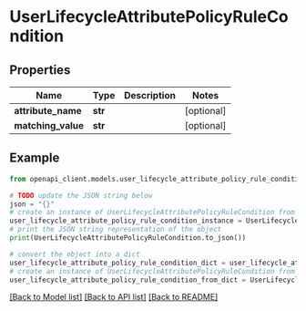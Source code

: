 # UserLifecycleAttributePolicyRuleCondition


## Properties

Name | Type | Description | Notes
------------ | ------------- | ------------- | -------------
**attribute_name** | **str** |  | [optional] 
**matching_value** | **str** |  | [optional] 

## Example

```python
from openapi_client.models.user_lifecycle_attribute_policy_rule_condition import UserLifecycleAttributePolicyRuleCondition

# TODO update the JSON string below
json = "{}"
# create an instance of UserLifecycleAttributePolicyRuleCondition from a JSON string
user_lifecycle_attribute_policy_rule_condition_instance = UserLifecycleAttributePolicyRuleCondition.from_json(json)
# print the JSON string representation of the object
print(UserLifecycleAttributePolicyRuleCondition.to_json())

# convert the object into a dict
user_lifecycle_attribute_policy_rule_condition_dict = user_lifecycle_attribute_policy_rule_condition_instance.to_dict()
# create an instance of UserLifecycleAttributePolicyRuleCondition from a dict
user_lifecycle_attribute_policy_rule_condition_from_dict = UserLifecycleAttributePolicyRuleCondition.from_dict(user_lifecycle_attribute_policy_rule_condition_dict)
```
[[Back to Model list]](../README.md#documentation-for-models) [[Back to API list]](../README.md#documentation-for-api-endpoints) [[Back to README]](../README.md)


